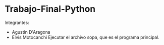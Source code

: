 # Trabajo-Final-Python
Integrantes:
- Agustin D'Aragona
- Elvis Motocanchi
 Ejecutar el archivo sopa, que es el programa principal.
